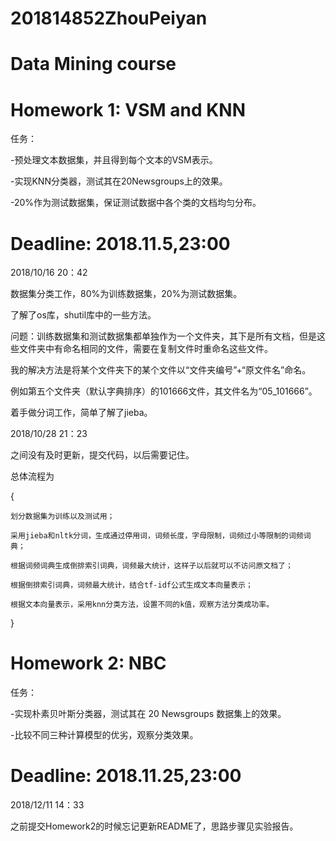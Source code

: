 # 201814852ZhouPeiyan
# Data Mining course
# Homework 1: VSM and KNN
任务：

   -预处理文本数据集，并且得到每个文本的VSM表示。
   
   -实现KNN分类器，测试其在20Newsgroups上的效果。
   
   -20%作为测试数据集，保证测试数据中各个类的文档均匀分布。
   
# Deadline: 2018.11.5,23:00

2018/10/16 20：42

  数据集分类工作，80%为训练数据集，20%为测试数据集。
  
  了解了os库，shutil库中的一些方法。
  
  问题：训练数据集和测试数据集都单独作为一个文件夹，其下是所有文档，但是这些文件夹中有命名相同的文件，需要在复制文件时重命名这些文件。
  
  我的解决方法是将某个文件夹下的某个文件以“文件夹编号”+“原文件名”命名。
  
  例如第五个文件夹（默认字典排序）的101666文件，其文件名为“05_101666”。
  
  着手做分词工作，简单了解了jieba。

2018/10/28 21：23

  之间没有及时更新，提交代码，以后需要记住。
  
  总体流程为
  
  {
  
    划分数据集为训练以及测试用；
    
    采用jieba和nltk分词，生成通过停用词，词频长度，字母限制，词频过小等限制的词频词典；
    
    根据词频词典生成倒排索引词典，词频最大统计，这样子以后就可以不访问原文档了；
    
    根据倒排索引词典，词频最大统计，结合tf-idf公式生成文本向量表示；
    
    根据文本向量表示，采用knn分类方法，设置不同的k值，观察方法分类成功率。
    
  }
  
# Homework 2: NBC
任务：

   -实现朴素贝叶斯分类器，测试其在 20 Newsgroups 数据集上的效果。
   
   -比较不同三种计算模型的优劣，观察分类效果。
   
# Deadline: 2018.11.25,23:00

2018/12/11 14：33
  
  之前提交Homework2的时候忘记更新README了，思路步骤见实验报告。
